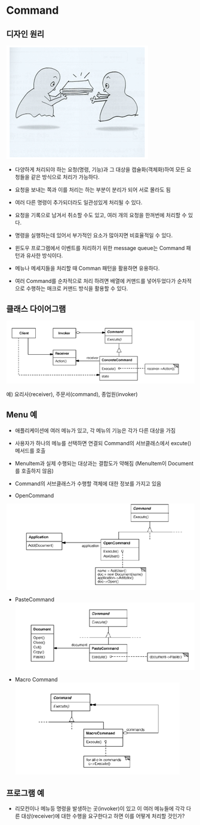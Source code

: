 # Command

## 디자인 원리

![command1](./img/command1.PNG)
- 다양하게 처리되야 하는 요청(명령, 기능)과 그 대상을 캡슐화(객체화)하여 모든 요청들을 같은 방식으로 처리가 가능하다.

- 요청을 보내는 쪽과 이를 처리는 하는 부분이 분리가 되어 서로 몰라도 됨

- 여러 다른 명령이 추가되더라도 일관성있게 처리될 수 있다.

- 요청을 기록으로 남겨서 취소할 수도 있고, 여러 개의 요청을 한꺼번에 처리할 수 있다.

- 명령을 실행하는데 있어서 부가적인 요소가 많아지면 비효율적일 수 있다. 

- 윈도우 프로그램에서 이벤트를 처리하기 위한 message queue는 Command 패턴과 유사한 방식이다.

- 메뉴나 메세지들을 처리할 때 Comman 패턴을 활용하면 유용하다.

- 여러 Command를 순차적으로 처리 하려면 배열에 커맨드를 넣어두었다가 순차적으로 수행하는 매크로 커맨드 방식을 활용할 수 있다.

## 클래스 다이어그램

![command2](./img/command2.PNG)

예) 요리사(receiver), 주문서(command), 종업원(invoker)

## Menu 예

- 애플리케이션에 여러 메뉴가 있고, 각 메뉴의 기능은 각가 다른 대상을 가짐

- 사용자가 하나의 메뉴를 선택하면 연결되 Command의 서브클래스에서 excute() 메서드를 호출

- MenuItem과 실제 수행되는 대상과는 결합도가 약해짐 (MenuItem이 Document를 호출하지 않음)

- Command의 서브클래스가 수행할 객체에 대한 정보를 가지고 있음

- OpenCommand 

![open](./img/opencommand.PNG)


- PasteCommand
![paste](./img/pastecommand.PNG)

- Macro Command
![macro](./img/macrocommand.PNG)

## 프로그램 예

- 리모컨이나 메뉴등 명령을 발생하는 곳(invoker)이 있고 이 여러 메뉴들에 각각 다른 대상(receiver)에 대한 수행을 요구한다고 하면 이를 어떻게 처리할 것인가?

